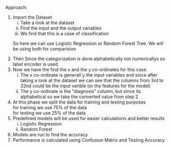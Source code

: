 Approach:


<ol type="1"> 
   <li>
      Import the Dataset
   <ol type="i">
      <li>
         Take a look at the dataset
      </li>
      <li>
         Find the input and the output variables
      </li>
      <li>
         We find that this is a case of classification
      </li>
   </ol>
   </li>

   So here we can use Logistic Regression or Random Forest Tree. We will be using both for comparision

   <li>
      Then Since the categorization is done alphabetically not numericallys so label encoder is used
   </li>


   <li>
      Now we have the find the x and the y co-ordinates for this case.
      <ol type="i">
         <li>The x co-ordinate is generall`y the input variables and since after taking a look at the dataset we can see that the columns from 3rd to   32nd could be the input varible                (or the features for the model) </li>
         <li>The y co-ordinate is the "diagnosis" column, but since its alphabetical so we take the converted value from step 2 </li>
      </ol>
   </li>

   <li> At this phase we split the data for training and testing purposes </li>
   for training we use 75% of the data <br> 
   for testing we use 25% of the data

   <li>
      Predefined models will be used for easier calculations and better results
      <ol type="i">
         <li>Logistic Regression</li>
         <li>Random Forest </li>
      </ol>
   </li>

   <li>Models are run to find the accuracy</li>
   <li>Performance is calculated using Confusion Matrix and Testing Accuracy</li>
</ol>
    

